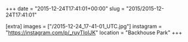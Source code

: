 +++
date = "2015-12-24T17:41:01+00:00"
slug = "2015/2015-12-24T17:41:01"

[extra]
images = ["/2015-12-24_17-41-01_UTC.jpg"]
instagram = "https://instagram.com/p/_ruyTIoIJK"
location = "Backhouse Park"
+++
